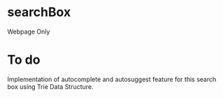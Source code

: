 # searchBox
Webpage Only
# To do
Implementation of autocomplete and autosuggest feature for this search box using Trie Data Structure.
